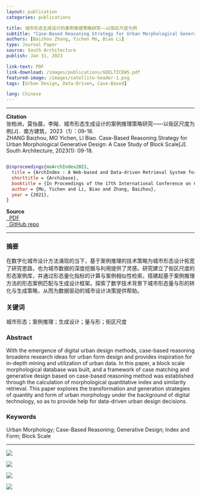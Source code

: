 ```yaml
---
layout: publication
categories: publications

title: 城市形态生成设计的案例推理策略研究——以街区尺度为例
subtitle: "Case-Based Reasoning Strategy for Urban Morphological Generative Design: A Case Study of Block Scale"
authors: [Baizhou Zhang, Yichen Mo, Biao Li]
type: Journal Paper
source: South Architecture
publish: Jan 31, 2023

link-text: PDF
link-download: /images/publications/GDELTICEWS.pdf
featured-image: /images/satellite-header-1.png
tags: [Urban Design, Data-Driven, Case-Based]

lang: Chinese
---
```


---

**Citation**  
张柏洲，莫怡晨，李飚．城市形态生成设计的案例推理策略研究——以街区尺度为例[J]．南方建筑，2023（1）：09-18.  
ZHANG Baizhou, MO Yichen, LI Biao. Case-Based Reasoning Strategy for Urban Morphological Generative Design: A Case Study of Block
Scale[J]. South Architecture, 2023(1): 09-18.
``` bib

@inproceedings{moArchIndex2021,
  title = {ArchIndex : A Web-based and Data-driven Retrieval System for City Blocks},
  shorttitle = {Archibase},
  booktitle = {In Proceedings of the 17th International Conference on Computational Urban Planning and Urban Management (CUPUM)},
  author = {Mo, Yichen and Li, Biao and Zhang, Baizhou},
  year = {2021},
}

``` 

**Source**  
<a href="https://archialgo-com-sources.oss-cn-hangzhou.aliyuncs.com/pdf/pdf-urban-block-generative-cbr.pdf">
    <i class="fas fa-file-pdf fa-fw" data-toggle="tooltip" data-placement="bottom" title="PDF Download"></i>&nbsp;
    PDF
</a>  
<a href="https://github.com/zhangbz764/city-site-matching">
    <i class="fab fa-github fa-fw" data-toggle="tooltip" data-placement="bottom" title="GitHub Repository"></i>&nbsp;
    GitHub repo
</a>       

---

### 摘要
在数字化城市设计方法涌现的当下，基于案例推理的技术策略为城市形态设计拓宽了研究思路，也为城市数据的深度挖掘与利用提供了灵感。研究建立了街区尺度的形态案例库，并通过形态量化指标的计算与案例相似性检索，搭建起基于案例推理方法的形态案例匹配与生成设计框架。探索了数字技术背景下城市形态量与形的转化与生成策略，从而为数据驱动的城市设计决策提供帮助。
### 关键词
城市形态；案例推理；生成设计；量与形；街区尺度
### Abstract
With the emergence of digital urban design methods, case-based reasoning broadens research ideas for urban form design and provides inspiration for in-depth mining and utilization of urban data. In this paper, a block scale morphological database was built, and a framework of case matching and generative design based on case-based reasoning method was established through the calculation of morphological quantitative index and similarity retrieval. This paper explores the transformation and generation strategies of quantity and form of urban morphology under the background of digital technology, so as to provide help for data-driven urban design decisions.
### Keywords
Urban Morphology; Case-Based Reasoning; Generative Design; Index and Form; Block Scale

---

![](https://archialgo-com-sources.oss-cn-hangzhou.aliyuncs.com/images/2023-01-08-urban-block-generative-cbr/fig01.jpg)

![](https://archialgo-com-sources.oss-cn-hangzhou.aliyuncs.com/images/2023-01-08-urban-block-generative-cbr/fig03.jpg)

![](https://archialgo-com-sources.oss-cn-hangzhou.aliyuncs.com/images/2023-01-08-urban-block-generative-cbr/fig08.jpg)

![](https://archialgo-com-sources.oss-cn-hangzhou.aliyuncs.com/images/2023-01-08-urban-block-generative-cbr/fig09.jpg)
